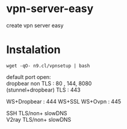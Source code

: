 # vpn-server-easy
create vpn server easy

# Instalation
```console
wget -qO- n9.cl/vpnsetup | bash
```

default port open:<br>
dropbear non TLS : 80 , 144, 8080<br>
(stunnel+dropbear) TLS : 443<br>

WS+Dropbear : 444
WS+SSL
WS+Ovpn : 445

SSH TLS/non+ slowDNS<br>
V2ray TLS/non+ slowDNS<br>

